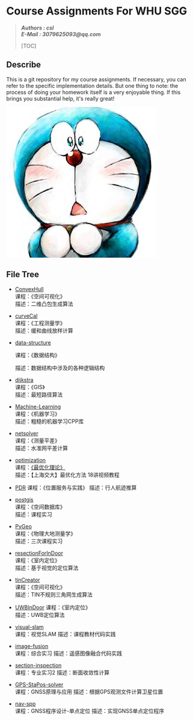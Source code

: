 # Course Assignments For WHU SGG
>___Authors : csl___   
>___E-Mail : 3079625093@qq.com___
>
>[TOC]

## Describe

This is a git repository for my course assignments. If necessary, you can refer to the specific implementation details. But one thing to note: the process of doing your homework itself is a very enjoyable thing.
If this brings you substantial help, it's really great!

<img src="./cat.jpeg">

## File Tree
+ [ConvexHull](./ConvexHull/)  
    课程：《空间可视化》  
    描述：二维凸包生成算法
    
+ [curveCal](./curveCal/)  
    课程：《工程测量学》  
    描述：缓和曲线放样计算
    
+ [data-structure](./data-structure)

    课程：《数据结构》

    描述：数据结构中涉及的各种逻辑结构

+ [dijkstra](./dijkstra/)  
    课程：《GIS》  
    描述：最短路径算法
    
+ [Machine-Learning](./Machine-Learning/)    
    课程：《机器学习》  
    描述：粗糙的机器学习CPP库
    
+ [netsolver](./netsolver/)  
    课程：《测量平差》  
    描述：水准网平差计算
    
+ [optimization](./optimization/)  
    课程：[《最优化理论》](https://www.bilibili.com/video/BV1nx411x7dY?p=1)     
    描述：【上海交大】最优化方法 18讲视频教程
    
+ [PDR](./PDR)
    课程：《位置服务与实践》
    描述：行人航迹推算

+ [postgis](./postgis/)  
    课程：《空间数据库》  
    描述：课程实习
    
+ [PyGeo](./PyGeo/)  
    课程：《物理大地测量学》  
    描述：三次课程实习
    
+ [resectionForInDoor](./resectionForInDoor/)  
    课程：《室内定位》  
    描述：基于视觉的定位算法
    
+ [tinCreator](./tinCreator/)  
    课程：《空间可视化》  
    描述：TIN不规则三角网生成算法
    
+ [UWBInDoor](./UWBInDoor/) 
    课程：《室内定位》  
    描述：UWB定位算法
    
+ [visual-slam](./visual-slam/)   
    课程：视觉SLAM
    描述：课程教材代码实践
    
+ [image-fusion](./image-fusion/)   
    课程：综合实习
    描述：遥感图像融合代码实践
    
+ [section-inspection](./section-inspection)   
    课程：专业实习2
    描述：断面收敛性计算
    
+ [GPS-StaPos-solver](./GPS-StaPos-solver/)   
    课程：GNSS原理与应用
    描述：根据GPS观测文件计算卫星位置
    
+ [nav-spp](./nav-spp/)   
    课程：GNSS程序设计-单点定位
    描述：实现GNSS单点定位程序